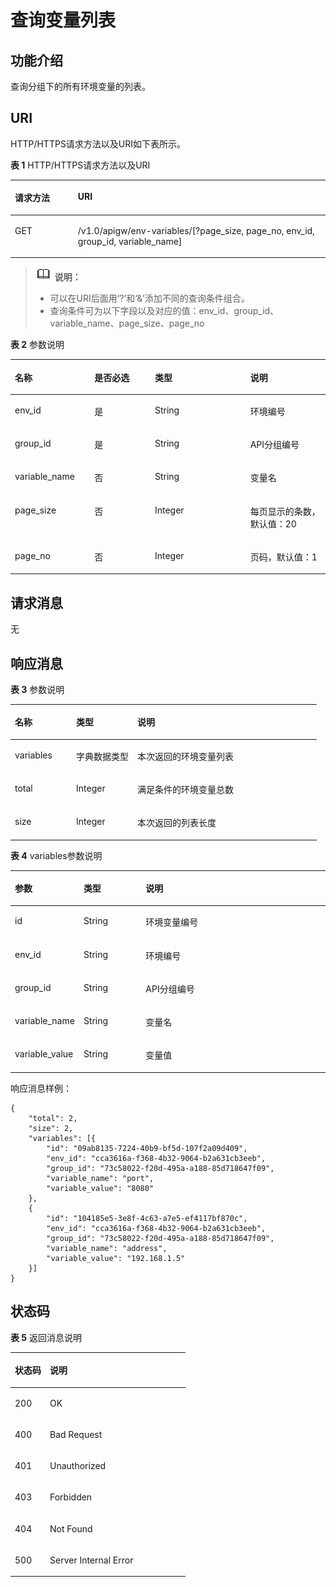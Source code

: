 # 查询变量列表<a name="apig-zh-api-180713061"></a>

## 功能介绍<a name="section38838407"></a>

查询分组下的所有环境变量的列表。

## URI<a name="section14001345"></a>

HTTP/HTTPS请求方法以及URI如下表所示。

**表 1**  HTTP/HTTPS请求方法以及URI

<a name="table24301087"></a>
<table><thead align="left"><tr id="row30079465"><th class="cellrowborder" valign="top" width="20%" id="mcps1.2.3.1.1"><p id="p20517635"><a name="p20517635"></a><a name="p20517635"></a>请求方法</p>
</th>
<th class="cellrowborder" valign="top" width="80%" id="mcps1.2.3.1.2"><p id="p51315766"><a name="p51315766"></a><a name="p51315766"></a>URI</p>
</th>
</tr>
</thead>
<tbody><tr id="row62936361"><td class="cellrowborder" valign="top" width="20%" headers="mcps1.2.3.1.1 "><p id="p64680452"><a name="p64680452"></a><a name="p64680452"></a>GET</p>
</td>
<td class="cellrowborder" valign="top" width="80%" headers="mcps1.2.3.1.2 "><p id="p4625264"><a name="p4625264"></a><a name="p4625264"></a>/v1.0/apigw/env-variables/[?page_size, page_no, env_id, group_id, variable_name]</p>
</td>
</tr>
</tbody>
</table>

>![](public_sys-resources/icon-note.gif) **说明：**   
>-   可以在URI后面用‘?’和‘&’添加不同的查询条件组合。  
>-   查询条件可为以下字段以及对应的值：env\_id、group\_id、variable\_name、page\_size、page\_no  

**表 2**  参数说明

<a name="table51273191"></a>
<table><thead align="left"><tr id="row29844517"><th class="cellrowborder" valign="top" width="25.252525252525253%" id="mcps1.2.5.1.1"><p id="p1486816"><a name="p1486816"></a><a name="p1486816"></a>名称</p>
</th>
<th class="cellrowborder" valign="top" width="19.19191919191919%" id="mcps1.2.5.1.2"><p id="p53323247"><a name="p53323247"></a><a name="p53323247"></a>是否必选</p>
</th>
<th class="cellrowborder" valign="top" width="30.303030303030305%" id="mcps1.2.5.1.3"><p id="p24215739"><a name="p24215739"></a><a name="p24215739"></a>类型</p>
</th>
<th class="cellrowborder" valign="top" width="25.252525252525253%" id="mcps1.2.5.1.4"><p id="p15317803"><a name="p15317803"></a><a name="p15317803"></a>说明</p>
</th>
</tr>
</thead>
<tbody><tr id="row32782503"><td class="cellrowborder" valign="top" width="25.252525252525253%" headers="mcps1.2.5.1.1 "><p id="p38137112"><a name="p38137112"></a><a name="p38137112"></a>env_id</p>
</td>
<td class="cellrowborder" valign="top" width="19.19191919191919%" headers="mcps1.2.5.1.2 "><p id="p2098406"><a name="p2098406"></a><a name="p2098406"></a>是</p>
</td>
<td class="cellrowborder" valign="top" width="30.303030303030305%" headers="mcps1.2.5.1.3 "><p id="p35753208"><a name="p35753208"></a><a name="p35753208"></a>String</p>
</td>
<td class="cellrowborder" valign="top" width="25.252525252525253%" headers="mcps1.2.5.1.4 "><p id="p10328759"><a name="p10328759"></a><a name="p10328759"></a>环境编号</p>
</td>
</tr>
<tr id="row25849970"><td class="cellrowborder" valign="top" width="25.252525252525253%" headers="mcps1.2.5.1.1 "><p id="p13472863"><a name="p13472863"></a><a name="p13472863"></a>group_id</p>
</td>
<td class="cellrowborder" valign="top" width="19.19191919191919%" headers="mcps1.2.5.1.2 "><p id="p17560108"><a name="p17560108"></a><a name="p17560108"></a>是</p>
</td>
<td class="cellrowborder" valign="top" width="30.303030303030305%" headers="mcps1.2.5.1.3 "><p id="p13082625"><a name="p13082625"></a><a name="p13082625"></a>String</p>
</td>
<td class="cellrowborder" valign="top" width="25.252525252525253%" headers="mcps1.2.5.1.4 "><p id="p53059719"><a name="p53059719"></a><a name="p53059719"></a>API分组编号</p>
</td>
</tr>
<tr id="row7775428"><td class="cellrowborder" valign="top" width="25.252525252525253%" headers="mcps1.2.5.1.1 "><p id="p25829909"><a name="p25829909"></a><a name="p25829909"></a>variable_name</p>
</td>
<td class="cellrowborder" valign="top" width="19.19191919191919%" headers="mcps1.2.5.1.2 "><p id="p11847916"><a name="p11847916"></a><a name="p11847916"></a>否</p>
</td>
<td class="cellrowborder" valign="top" width="30.303030303030305%" headers="mcps1.2.5.1.3 "><p id="p20157102"><a name="p20157102"></a><a name="p20157102"></a>String</p>
</td>
<td class="cellrowborder" valign="top" width="25.252525252525253%" headers="mcps1.2.5.1.4 "><p id="p22112581"><a name="p22112581"></a><a name="p22112581"></a>变量名</p>
</td>
</tr>
<tr id="row64795508"><td class="cellrowborder" valign="top" width="25.252525252525253%" headers="mcps1.2.5.1.1 "><p id="p36230260"><a name="p36230260"></a><a name="p36230260"></a>page_size</p>
</td>
<td class="cellrowborder" valign="top" width="19.19191919191919%" headers="mcps1.2.5.1.2 "><p id="p55787422"><a name="p55787422"></a><a name="p55787422"></a>否</p>
</td>
<td class="cellrowborder" valign="top" width="30.303030303030305%" headers="mcps1.2.5.1.3 "><p id="p22487368"><a name="p22487368"></a><a name="p22487368"></a>Integer</p>
</td>
<td class="cellrowborder" valign="top" width="25.252525252525253%" headers="mcps1.2.5.1.4 "><p id="p9537547"><a name="p9537547"></a><a name="p9537547"></a>每页显示的条数，默认值：20</p>
</td>
</tr>
<tr id="row18729061"><td class="cellrowborder" valign="top" width="25.252525252525253%" headers="mcps1.2.5.1.1 "><p id="p40658943"><a name="p40658943"></a><a name="p40658943"></a>page_no</p>
</td>
<td class="cellrowborder" valign="top" width="19.19191919191919%" headers="mcps1.2.5.1.2 "><p id="p5040069"><a name="p5040069"></a><a name="p5040069"></a>否</p>
</td>
<td class="cellrowborder" valign="top" width="30.303030303030305%" headers="mcps1.2.5.1.3 "><p id="p5592481"><a name="p5592481"></a><a name="p5592481"></a>Integer</p>
</td>
<td class="cellrowborder" valign="top" width="25.252525252525253%" headers="mcps1.2.5.1.4 "><p id="p50337784"><a name="p50337784"></a><a name="p50337784"></a>页码，默认值：1</p>
</td>
</tr>
</tbody>
</table>

## 请求消息<a name="section58903244"></a>

无

## 响应消息<a name="section6433474"></a>

**表 3**  参数说明

<a name="table54592882"></a>
<table><thead align="left"><tr id="row39850381"><th class="cellrowborder" valign="top" width="20%" id="mcps1.2.4.1.1"><p id="p6655456"><a name="p6655456"></a><a name="p6655456"></a>名称</p>
</th>
<th class="cellrowborder" valign="top" width="20%" id="mcps1.2.4.1.2"><p id="p2221043"><a name="p2221043"></a><a name="p2221043"></a>类型</p>
</th>
<th class="cellrowborder" valign="top" width="60%" id="mcps1.2.4.1.3"><p id="p45686766"><a name="p45686766"></a><a name="p45686766"></a>说明</p>
</th>
</tr>
</thead>
<tbody><tr id="row9640570"><td class="cellrowborder" valign="top" width="20%" headers="mcps1.2.4.1.1 "><p id="p42688702"><a name="p42688702"></a><a name="p42688702"></a>variables</p>
</td>
<td class="cellrowborder" valign="top" width="20%" headers="mcps1.2.4.1.2 "><p id="p35232867"><a name="p35232867"></a><a name="p35232867"></a>字典数据类型</p>
</td>
<td class="cellrowborder" valign="top" width="60%" headers="mcps1.2.4.1.3 "><p id="p35290001"><a name="p35290001"></a><a name="p35290001"></a>本次返回的环境变量列表</p>
</td>
</tr>
<tr id="row49174554"><td class="cellrowborder" valign="top" width="20%" headers="mcps1.2.4.1.1 "><p id="p23715943"><a name="p23715943"></a><a name="p23715943"></a>total</p>
</td>
<td class="cellrowborder" valign="top" width="20%" headers="mcps1.2.4.1.2 "><p id="p41943249"><a name="p41943249"></a><a name="p41943249"></a>Integer</p>
</td>
<td class="cellrowborder" valign="top" width="60%" headers="mcps1.2.4.1.3 "><p id="p41959999"><a name="p41959999"></a><a name="p41959999"></a>满足条件的环境变量总数</p>
</td>
</tr>
<tr id="row42095675"><td class="cellrowborder" valign="top" width="20%" headers="mcps1.2.4.1.1 "><p id="p54306539"><a name="p54306539"></a><a name="p54306539"></a>size</p>
</td>
<td class="cellrowborder" valign="top" width="20%" headers="mcps1.2.4.1.2 "><p id="p36753556"><a name="p36753556"></a><a name="p36753556"></a>Integer</p>
</td>
<td class="cellrowborder" valign="top" width="60%" headers="mcps1.2.4.1.3 "><p id="p24248029"><a name="p24248029"></a><a name="p24248029"></a>本次返回的列表长度</p>
</td>
</tr>
</tbody>
</table>

**表 4**  variables参数说明

<a name="table16905669"></a>
<table><thead align="left"><tr id="row22600933"><th class="cellrowborder" valign="top" width="20%" id="mcps1.2.4.1.1"><p id="p18736297"><a name="p18736297"></a><a name="p18736297"></a>参数</p>
</th>
<th class="cellrowborder" valign="top" width="20%" id="mcps1.2.4.1.2"><p id="p41245052"><a name="p41245052"></a><a name="p41245052"></a>类型</p>
</th>
<th class="cellrowborder" valign="top" width="60%" id="mcps1.2.4.1.3"><p id="p52514953"><a name="p52514953"></a><a name="p52514953"></a>说明</p>
</th>
</tr>
</thead>
<tbody><tr id="row25852790"><td class="cellrowborder" valign="top" width="20%" headers="mcps1.2.4.1.1 "><p id="p13701227"><a name="p13701227"></a><a name="p13701227"></a>id</p>
</td>
<td class="cellrowborder" valign="top" width="20%" headers="mcps1.2.4.1.2 "><p id="p36057617"><a name="p36057617"></a><a name="p36057617"></a>String</p>
</td>
<td class="cellrowborder" valign="top" width="60%" headers="mcps1.2.4.1.3 "><p id="p34985871"><a name="p34985871"></a><a name="p34985871"></a>环境变量编号</p>
</td>
</tr>
<tr id="row46437391"><td class="cellrowborder" valign="top" width="20%" headers="mcps1.2.4.1.1 "><p id="p3332358"><a name="p3332358"></a><a name="p3332358"></a>env_id</p>
</td>
<td class="cellrowborder" valign="top" width="20%" headers="mcps1.2.4.1.2 "><p id="p1485544"><a name="p1485544"></a><a name="p1485544"></a>String</p>
</td>
<td class="cellrowborder" valign="top" width="60%" headers="mcps1.2.4.1.3 "><p id="p53220255"><a name="p53220255"></a><a name="p53220255"></a>环境编号</p>
</td>
</tr>
<tr id="row9220254"><td class="cellrowborder" valign="top" width="20%" headers="mcps1.2.4.1.1 "><p id="p8643119"><a name="p8643119"></a><a name="p8643119"></a>group_id</p>
</td>
<td class="cellrowborder" valign="top" width="20%" headers="mcps1.2.4.1.2 "><p id="p29004040"><a name="p29004040"></a><a name="p29004040"></a>String</p>
</td>
<td class="cellrowborder" valign="top" width="60%" headers="mcps1.2.4.1.3 "><p id="p517074"><a name="p517074"></a><a name="p517074"></a>API分组编号</p>
</td>
</tr>
<tr id="row4653673"><td class="cellrowborder" valign="top" width="20%" headers="mcps1.2.4.1.1 "><p id="p41403231"><a name="p41403231"></a><a name="p41403231"></a>variable_name</p>
</td>
<td class="cellrowborder" valign="top" width="20%" headers="mcps1.2.4.1.2 "><p id="p65327385"><a name="p65327385"></a><a name="p65327385"></a>String</p>
</td>
<td class="cellrowborder" valign="top" width="60%" headers="mcps1.2.4.1.3 "><p id="p57026815"><a name="p57026815"></a><a name="p57026815"></a>变量名</p>
</td>
</tr>
<tr id="row43479295"><td class="cellrowborder" valign="top" width="20%" headers="mcps1.2.4.1.1 "><p id="p32162003"><a name="p32162003"></a><a name="p32162003"></a>variable_value</p>
</td>
<td class="cellrowborder" valign="top" width="20%" headers="mcps1.2.4.1.2 "><p id="p54985480"><a name="p54985480"></a><a name="p54985480"></a>String</p>
</td>
<td class="cellrowborder" valign="top" width="60%" headers="mcps1.2.4.1.3 "><p id="p24638918"><a name="p24638918"></a><a name="p24638918"></a>变量值</p>
</td>
</tr>
</tbody>
</table>

响应消息样例：

```
{
	"total": 2,
	"size": 2,
	"variables": [{
		"id": "09ab8135-7224-40b9-bf5d-107f2a09d409",
		"env_id": "cca3616a-f368-4b32-9064-b2a631cb3eeb",
		"group_id": "73c58022-f20d-495a-a188-85d718647f09",
		"variable_name": "port",
		"variable_value": "8080"
	},
	{
		"id": "104185e5-3e8f-4c63-a7e5-ef4117bf870c",
		"env_id": "cca3616a-f368-4b32-9064-b2a631cb3eeb",
		"group_id": "73c58022-f20d-495a-a188-85d718647f09",
		"variable_name": "address",
		"variable_value": "192.168.1.5"
	}]
}
```

## 状态码<a name="section60367154"></a>

**表 5**  返回消息说明

<a name="table23486013"></a>
<table><thead align="left"><tr id="row20940407"><th class="cellrowborder" valign="top" width="20%" id="mcps1.2.3.1.1"><p id="p18451398"><a name="p18451398"></a><a name="p18451398"></a>状态码</p>
</th>
<th class="cellrowborder" valign="top" width="80%" id="mcps1.2.3.1.2"><p id="p18168294"><a name="p18168294"></a><a name="p18168294"></a>说明</p>
</th>
</tr>
</thead>
<tbody><tr id="row62345727"><td class="cellrowborder" valign="top" width="20%" headers="mcps1.2.3.1.1 "><p id="p16839096"><a name="p16839096"></a><a name="p16839096"></a>200</p>
</td>
<td class="cellrowborder" valign="top" width="80%" headers="mcps1.2.3.1.2 "><p id="p21789497"><a name="p21789497"></a><a name="p21789497"></a>OK</p>
</td>
</tr>
<tr id="row61887748"><td class="cellrowborder" valign="top" width="20%" headers="mcps1.2.3.1.1 "><p id="p46851717"><a name="p46851717"></a><a name="p46851717"></a>400</p>
</td>
<td class="cellrowborder" valign="top" width="80%" headers="mcps1.2.3.1.2 "><p id="p14446173764116"><a name="p14446173764116"></a><a name="p14446173764116"></a>Bad Request</p>
</td>
</tr>
<tr id="row63599488"><td class="cellrowborder" valign="top" width="20%" headers="mcps1.2.3.1.1 "><p id="p51284916"><a name="p51284916"></a><a name="p51284916"></a>401</p>
</td>
<td class="cellrowborder" valign="top" width="80%" headers="mcps1.2.3.1.2 "><p id="p60437495"><a name="p60437495"></a><a name="p60437495"></a>Unauthorized</p>
</td>
</tr>
<tr id="row7066551"><td class="cellrowborder" valign="top" width="20%" headers="mcps1.2.3.1.1 "><p id="p35519767"><a name="p35519767"></a><a name="p35519767"></a>403</p>
</td>
<td class="cellrowborder" valign="top" width="80%" headers="mcps1.2.3.1.2 "><p id="p58528859"><a name="p58528859"></a><a name="p58528859"></a>Forbidden</p>
</td>
</tr>
<tr id="row56997686"><td class="cellrowborder" valign="top" width="20%" headers="mcps1.2.3.1.1 "><p id="p53409868"><a name="p53409868"></a><a name="p53409868"></a>404</p>
</td>
<td class="cellrowborder" valign="top" width="80%" headers="mcps1.2.3.1.2 "><p id="p31232058"><a name="p31232058"></a><a name="p31232058"></a>Not Found</p>
</td>
</tr>
<tr id="row12653074"><td class="cellrowborder" valign="top" width="20%" headers="mcps1.2.3.1.1 "><p id="p18266105"><a name="p18266105"></a><a name="p18266105"></a>500</p>
</td>
<td class="cellrowborder" valign="top" width="80%" headers="mcps1.2.3.1.2 "><p id="p14947689"><a name="p14947689"></a><a name="p14947689"></a>Server Internal Error</p>
</td>
</tr>
</tbody>
</table>

